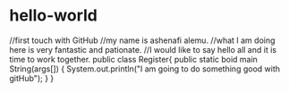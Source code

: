 # hello-world
//first touch with GitHub
//my name is ashenafi alemu. 
//what I am doing here is very fantastic and pationate. 
//I would like to say hello all and it is time to work together.
public class Register{
public static boid main String(args[])
{
System.out.println("I am going to do something good with gitHub");
}
}
